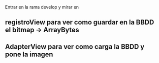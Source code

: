 Entrar en la rama develop y mirar en
## registroView para ver como guardar en la BBDD el bitmap -> ArrayBytes
## AdapterView para ver como carga la BBDD y pone la imagen
